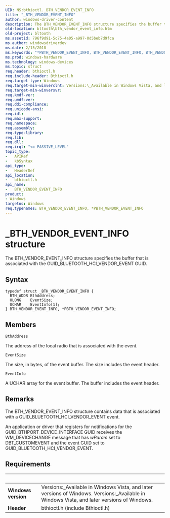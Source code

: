 ```yaml
---
UID: NS:bthioctl._BTH_VENDOR_EVENT_INFO
title: "_BTH_VENDOR_EVENT_INFO"
author: windows-driver-content
description: The BTH_VENDOR_EVENT_INFO structure specifies the buffer that is associated with the GUID_BLUETOOTH_HCI_VENDOR_EVENT GUID.
old-location: bltooth\bth_vendor_event_info.htm
old-project: bltooth
ms.assetid: 796f9d91-5c75-4a05-a997-0d5beb7d9fca
ms.author: windowsdriverdev
ms.date: 2/15/2018
ms.keywords: "*PBTH_VENDOR_EVENT_INFO, BTH_VENDOR_EVENT_INFO, BTH_VENDOR_EVENT_INFO structure [Bluetooth Devices], PBTH_VENDOR_EVENT_INFO, PBTH_VENDOR_EVENT_INFO structure pointer [Bluetooth Devices], _BTH_VENDOR_EVENT_INFO, bltooth.bth_vendor_event_info, bth_ref_039b7b82-a08d-41a4-9566-2a5192a23ac2.xml, bthioctl/BTH_VENDOR_EVENT_INFO, bthioctl/PBTH_VENDOR_EVENT_INFO"
ms.prod: windows-hardware
ms.technology: windows-devices
ms.topic: struct
req.header: bthioctl.h
req.include-header: Bthioctl.h
req.target-type: Windows
req.target-min-winverclnt: Versions:\_Available in Windows Vista, and later versions of Windows.
req.target-min-winversvr: 
req.kmdf-ver: 
req.umdf-ver: 
req.ddi-compliance: 
req.unicode-ansi: 
req.idl: 
req.max-support: 
req.namespace: 
req.assembly: 
req.type-library: 
req.lib: 
req.dll: 
req.irql: "<= PASSIVE_LEVEL"
topic_type:
-	APIRef
-	kbSyntax
api_type:
-	HeaderDef
api_location:
-	bthioctl.h
api_name:
-	BTH_VENDOR_EVENT_INFO
product:
- Windows
targetos: Windows
req.typenames: BTH_VENDOR_EVENT_INFO, *PBTH_VENDOR_EVENT_INFO
---
```


# _BTH_VENDOR_EVENT_INFO structure
The BTH_VENDOR_EVENT_INFO structure specifies the buffer that is associated with the
  GUID_BLUETOOTH_HCI_VENDOR_EVENT GUID.

## Syntax
```
typedef struct _BTH_VENDOR_EVENT_INFO {
  BTH_ADDR BthAddress;
  ULONG    EventSize;
  UCHAR    EventInfo[1];
} BTH_VENDOR_EVENT_INFO, *PBTH_VENDOR_EVENT_INFO;
```

## Members


`BthAddress`

The address of the local radio that is associated with the event.

`EventSize`

The size, in bytes, of the event buffer. The size includes the event header.

`EventInfo`

A UCHAR array for the event buffer. The buffer includes the event header.

## Remarks
The BTH_VENDOR_EVENT_INFO structure contains data that is associated with a
    GUID_BLUETOOTH_HCI_VENDOR_EVENT event.

An application or driver that registers for notifications for the GUID_BTHPORT_DEVICE_INTERFACE GUID
    receives the WM_DEVICECHANGE message that has 
    <i>wParam</i> set to DBT_CUSTOMEVENT and the event GUID set to GUID_BLUETOOTH_HCI_VENDOR_EVENT.

## Requirements
| &nbsp; | &nbsp; |
| ---- |:---- |
| **Windows version** | Versions:\_Available in Windows Vista, and later versions of Windows. Versions:\_Available in Windows Vista, and later versions of Windows. |
| **Header** | bthioctl.h (include Bthioctl.h) |